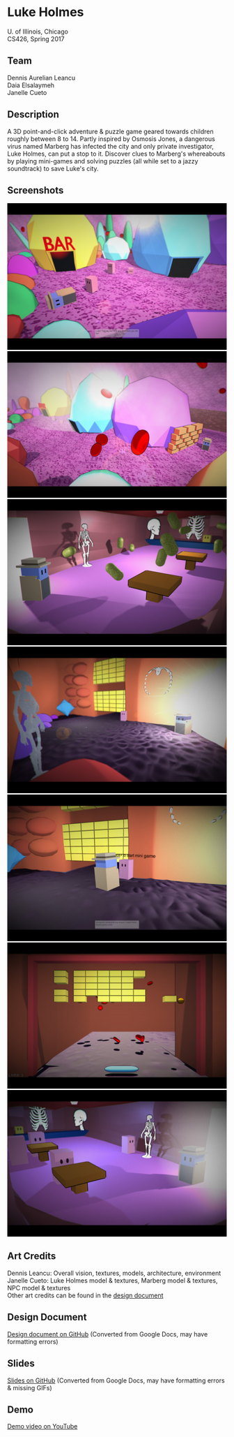 # Luke Holmes
U. of Illinois, Chicago\
CS426, Spring 2017

## Team
Dennis Aurelian Leancu\
Daia Elsalaymeh\
Janelle Cueto

## Description
A 3D point-and-click adventure & puzzle game geared towards children roughly between 8 to 14. Partly inspired by Osmosis Jones, a dangerous virus named Marberg has infected the city and only private investigator, Luke Holmes, can put a stop to it. Discover clues to Marberg's whereabouts by playing mini-games and solving puzzles (all while set to a jazzy soundtrack) to save Luke's city.

## Screenshots
![](/screenshots/Luke%20Holmes%206_6_2017%202_41_02%20AM.jpg)
![](/screenshots/Luke%20Holmes%206_6_2017%202_48_55%20AM.jpg)
![](/screenshots/Luke%20Holmes%206_6_2017%202_41_39%20AM.jpg)
![](/screenshots/Luke%20Holmes%206_6_2017%202_47_40%20AM.jpg)
![](/screenshots/Luke%20Holmes%206_6_2017%202_45_56%20AM.jpg)
![](/screenshots/Luke%20Holmes%206_6_2017%202_46_35%20AM.jpg)
![](/screenshots/Luke%20Holmes%206_6_2017%202_50_05%20AM.jpg)

## Art Credits
Dennis Leancu: Overall vision, textures, models, architecture, environment\
Janelle Cueto: Luke Holmes model & textures, Marberg model & textures, NPC model & textures\
Other art credits can be found in the [design document](/LukeHolmesDesignDocument.docx)

## Design Document
[Design document on GitHub](/LukeHolmesDesignDocument.docx) (Converted from Google Docs, may have formatting errors)

## Slides
[Slides on GitHub](/Luke-Holmes-Final-Slides.pptx) (Converted from Google Docs, may have formatting errors & missing GIFs)

## Demo
[Demo video on YouTube](https://www.youtube.com/watch?v=V1lAxbi8HX0)
